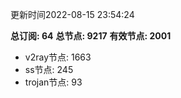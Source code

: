 更新时间2022-08-15 23:54:24

**总订阅: 64**
**总节点: 9217**
**有效节点: 2001**
- v2ray节点: 1663
- ss节点: 245
- trojan节点: 93
